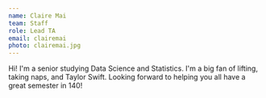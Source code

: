 ```yaml
---
name: Claire Mai
team: Staff
role: Lead TA
email: clairemai
photo: clairemai.jpg
---
```


Hi! I'm a senior studying Data Science and Statistics. I'm a big fan of lifting, taking naps, and Taylor Swift. Looking forward to helping you all have a great semester in 140!